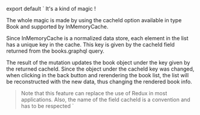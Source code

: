 export default `
It's a kind of magic !
  
The whole magic is made by using the cacheId option available in type Book and supported by InMemoryCache.

Since InMemoryCache is a normalized data store, each element in the list has a unique key in the cache. This key is given by the cacheId field returned from the books.graphql query.

The result of the mutation updates the book object under the key given by the returned cacheId. Since the object under the cacheId key was changed, when clicking in the back button and rerendering the book list, the list will be reconstructed with the new data, thus changing the rendered book info.

> Note that this feature can replace the use of Redux in most applications. Also, the name of the field cacheId is a convention and has to be respected
`
